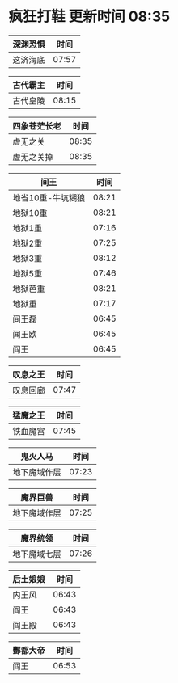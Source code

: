 # 疯狂打鞋 更新时间 08:35

| 深渊恐惧   | 时间    |
|--------|-------|
| 这济海底 | 07:57 |

| 古代霸主   | 时间    |
|--------|-------|
| 古代皇陵 | 08:15 |

| 四象苍茫长老   | 时间    |
|--------|-------|
| 虚无之关 | 08:35 |
| 虚无之关掉 | 08:35 |

| 间王   | 时间    |
|--------|-------|
| 地省10重-牛坑糊狼 | 08:21 |
| 地狱10重 | 08:21 |
| 地狱1重 | 07:16 |
| 地狱2重 | 07:25 |
| 地狱3重 | 08:12 |
| 地狱5重 | 07:46 |
| 地狱芭重 | 08:21 |
| 地狱重 | 07:17 |
| 间王磊 | 06:45 |
| 闻王欧 | 06:45 |
| 阎王 | 06:45 |

| 叹息之王   | 时间    |
|--------|-------|
| 叹息回廊 | 07:47 |

| 猛魔之王   | 时间    |
|--------|-------|
| 铁血魔宫 | 07:45 |

| 鬼火人马   | 时间    |
|--------|-------|
| 地下魔域作层 | 07:23 |

| 魔界巨兽   | 时间    |
|--------|-------|
| 地下魔域作层 | 07:25 |

| 魔界统领   | 时间    |
|--------|-------|
| 地下魔域七层 | 07:26 |

| 后土娘娘   | 时间    |
|--------|-------|
| 内王风 | 06:43 |
| 阎王 | 06:43 |
| 阎王殿 | 06:43 |

| 酆都大帝   | 时间    |
|--------|-------|
| 阎王 | 06:53 |
